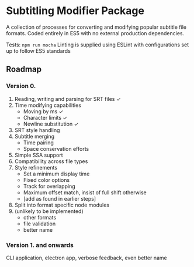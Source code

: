 Subtitling Modifier Package
=========

A collection of processes for converting and modifying popular subtitle file formats.
Coded entirely in ES5 with no external production dependencies.

Tests: `npm run mocha`
Linting is supplied using ESLint with configurations set up to follow ES5 standards


##  Roadmap

### Version 0.

  1. Reading, writing and parsing for SRT files ✓
  2. Time modifying capabilities
      - Moving by ms ✓
      - Character limits ✓
      - Newline substitution ✓
  3. SRT style handling
  4. Subtitle merging
      - Time pairing
      - Space conservation efforts
  5. Simple SSA support
  6. Compatibility across file types
  7. Style refinements
      - Set a minimum display time
      - Fixed color options
      - Track for overlapping
      - Maximum offset match, insist of full shift otherwise
      - [add as found in earlier steps]
  7. Split into format specific node modules
  8. (unlikely to be implemented)
      - other formats
      - file validation
      - better name

### Version 1. and onwards

  CLI application, electron app, verbose feedback, even better name
